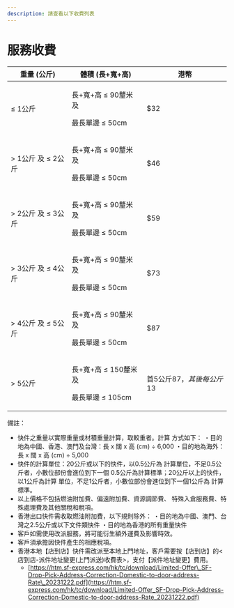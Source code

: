 ```yaml
---
description: 請查看以下收費列表
---
```


# 服務收費



| 重量 (公斤)       | 體積 (長+寬+高)                                 | 港幣               |
| ------------- | ------------------------------------------ | ---------------- |
| ≤ 1公斤         | <p>長+寬+高 ≤ 90釐米 及 </p><p>最長單邊 ≤ 50cm</p>   | $32              |
| > 1公斤 及 ≤ 2公斤 | <p>長+寬+高 ≤ 90釐米 及 </p><p>最長單邊 ≤ 50cm</p>   | $46              |
| > 2公斤 及 ≤ 3公斤 | <p>長+寬+高 ≤ 90釐米 及 </p><p>最長單邊 ≤ 50cm</p>   | $59              |
| > 3公斤 及 ≤ 4公斤 | <p>長+寬+高 ≤ 90釐米 及 </p><p>最長單邊 ≤ 50cm</p>   | $73              |
| > 4公斤 及 ≤ 5公斤 | <p>長+寬+高 ≤ 90釐米 及 </p><p>最長單邊 ≤ 50cm</p>   | $87              |
| > 5公斤         | <p>長+寬+高 ≤ 150釐米 及 </p><p>最長單邊 ≤ 105cm</p> | 首5公斤$87，其後每公斤$13 |

備註：

* 快件之重量以實際重量或材積重量計算，取較重者。計算 方式如下： ・目的地為中國、香港、澳門及台灣：長 x 闊 x 高 (cm) ÷ 6,000 ・目的地為海外：長 x 闊 x 高 (cm) ÷ 5,000
* 快件的計算單位：20公斤或以下的快件，以0.5公斤為 計算單位，不足0.5公斤者，小數位部份會進位到下一個 0.5公斤為計算標準；20公斤以上的快件，以1公斤為計算 單位，不足1公斤者，小數位部份會進位到下一個1公斤為 計算標準。
* 以上價格不包括燃油附加費、偏遠附加費、資源調節費、 特殊入倉服務費、特殊處理費及其他關稅和稅項。
* 香港出口快件需收取燃油附加費，以下規則除外： ・目的地為中國、澳門、台灣之2.5公斤或以下文件類快件 ・目的地為香港的所有重量快件
* 客戶如需使用改派服務，將可能衍生額外運費及影響時效。
* 客戶須承擔因快件產生的相應稅項。
* 香港本地【店到店】快件需改派至本地上門地址，客戶需要按【店到店】的<店到店-派件地址變更(上門派送)收費表>，支付【派件地址變更】費用。
  * [https://htm.sf-express.com/hk/tc/download/Limited-Offer\_SF-Drop-Pick-Address-Correction-Domestic-to-door-address-Rate\_20231222.pdf](https://htm.sf-express.com/hk/tc/download/Limited-Offer_SF-Drop-Pick-Address-Correction-Domestic-to-door-address-Rate_20231222.pdf)
